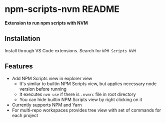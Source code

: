 # npm-scripts-nvm README

**Extension to run npm scripts with NVM**

## Installation
Install through VS Code extensions. Search for `NPM Scripts NVM`

## Features

- Add NPM Scripts view in explorer view
  - It's similar to builtin NPM Scripts view, but applies necessary node version before running
  - It executes `nvm use` if there is `.nvmrc` file in root directory
  - You can hide builtin NPM Scripts view by right clicking on it
- Currently supports NPM and Yarn
- For multi-repo workspaces provides tree view with set of commands for each project
